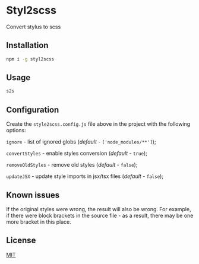 # Styl2scss

Convert stylus to scss

## Installation

```bash
npm i -g styl2scss
```

## Usage
```bash
s2s
```

## Configuration

Create the `style2scss.config.js` file above in the project with the following options:

`ignore` - list of ignored globs (*default* - `['node_modules/**']`);

`convertStyles` - enable styles conversion (*default* - `true`);

`removeOldStyles` - remove old styles (*default* - `false`);

`updateJSX` - update style imports in jsx/tsx files (*default* - `false`);

## Known issues

If the original styles were wrong, the result will also be wrong. For example, if there were block brackets in the source file - as a result, there may be one more bracket in this place.

## License

[MIT](./LICENSE)
